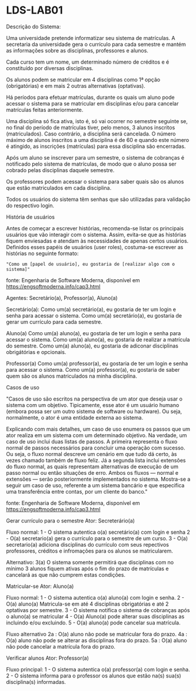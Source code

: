 # LDS-LAB01

Descrição do Sistema:

Uma universidade pretende informatizar seu sistema de matrículas. A secretaria da universidade gera o currículo para cada semestre e mantém as informações sobre as disciplinas, professores e alunos.

Cada curso tem um nome, um determinado número de créditos e é constituído por diversas disciplinas.

Os alunos podem se matricular em 4 disciplinas como 1ª opção (obrigatórias) e em mais 2 outras alternativas (optativas).

Há períodos para efetuar matrículas, durante os quais um aluno pode acessar o sistema para se matricular em disciplinas e/ou para cancelar matrículas feitas anteriormente.

Uma disciplina só fica ativa, isto é, só vai ocorrer no semestre seguinte se, no final do período de matrículas tiver, pelo menos, 3 alunos inscritos (matriculados). Caso contrário, a disciplina será cancelada. O número máximo de alunos inscritos a uma disciplina é de 60 e quando este número é atingido, as inscrições (matrículas) para essa disciplina são encerradas.

Após um aluno se inscrever para um semestre, o sistema de cobranças é notificado pelo sistema de matrículas, de modo que o aluno possa ser cobrado pelas disciplinas daquele semestre.

Os professores podem acessar o sistema para saber quais são os alunos que estão matriculados em cada disciplina.

Todos os usuários do sistema têm senhas que são utilizadas para validação do respectivo login.


História de usuários

Antes de começar a escrever histórias, recomenda-se listar os principais usuários que vão interagir com o sistema. Assim, evita-se que as histórias fiquem enviesadas e atendam às necessidades de apenas certos usuários. Definidos esses papéis de usuários (user roles), costuma-se escrever as histórias no seguinte formato:

	"Como um [papel de usuário], eu gostaria de [realizar algo com o sistema]"

fonte: Engenharia de Software Moderna, disponível em https://engsoftmoderna.info/cap3.html

Agentes: Secretário(a), Professor(a), Aluno(a)


Secretário(a):
Como um(a) secretário(a), eu gostaria de ter um login e senha para acessar o sistema.
Como um(a) secretário(a), eu gostaria de gerar um currículo para cada semestre.


Aluno(a)
Como um(a) aluno(a), eu gostaria de ter um login e senha para acessar o sistema.
Como um(a) aluno(a), eu gostaria de realizar a matrícula do semestre.
Como um(a) aluno(a), eu gostaria de adiconar disciplinas obrigátórias e opcionais.


Professor(a)
Como um(a) professor(a), eu gostaria de ter um login e senha para acessar o sistema.
Como um(a) professor(a), eu gostaria de saber quem são os alunos matriculados na minha disciplina.



Casos de uso

"Casos de uso são escritos na perspectiva de um ator que deseja usar o sistema com um objetivo. Tipicamente, esse ator é um usuário humano (embora possa ser um outro sistema de software ou hardware). Ou seja, normalmente, o ator é uma entidade externa ao sistema.

Explicando com mais detalhes, um caso de uso enumera os passos que um ator realiza em um sistema com um determinado objetivo. Na verdade, um caso de uso inclui duas listas de passos. A primeira representa o fluxo normal de passos necessários para concluir uma operação com sucesso. Ou seja, o fluxo normal descreve um cenário em que tudo dá certo, às vezes chamado também de fluxo feliz. Já a segunda lista inclui extensões do fluxo normal, as quais representam alternativas de execução de um passo normal ou então situações de erro. Ambos os fluxos — normal e extensões — serão posteriormente implementados no sistema. Mostra-se a seguir um caso de uso, referente a um sistema bancário e que especifica uma transferência entre contas, por um cliente do banco."

fonte: Engenharia de Software Moderna, disponível em https://engsoftmoderna.info/cap3.html

Gerar currículo para o semestre
Ator: Secreterário(a)

Fluxo normal:
1 - O sistema autentica o(a) secretário(a) com login e senha
2 - O(a) secretario(a) gera o currículo para o semestre de um curso.
3 - O(a) secretario(a) adiciona disciplinas do currículo com seus repectivos professores, créditos e infromações para os alunos se matricularem.

Alternativo:
3(a) O sistema somente permitirá que disciplinas com no mínimo 3 alunos fiquem ativas após o fim do prazo de matrículas e cancelará 
as que não cumprem estas condições.



Matricular-se
Ator: Aluno(a)

Fluxo normal: 
1 - O sistema autentica o(a) aluno(a) com login e senha.
2 - O(a) aluno(a) Matricula-se em até 4 disciplinas obrigatórias e até 2 optativas por semestre.
3 - O sistema notifica o sistema de cobranças após o aluno(a) se matricular
4 - O(a) Aluno(a) pode alterar suas disciplinas as incluindo e/ou excluindo.
5 - O(a) aluno(a) pode cancelar sua matrícula.


Fluxo alternativo
2a : O(a) aluno não pode se matricular fora do prazo.
4a : O(a) aluno não pode se alterar as disciplinas fora do prazo.
5a : O(a) aluno não pode cancelar a matrícula fora do prazo.


Verificar alunos
Ator: Professor(a)

Fluxo principal:
1 - O sistema autentica o(a) professor(a) com login e senha.
2 - O sistema informa para o professor os alunos que estão na(s) sua(s) disciplina(s) informadas.

